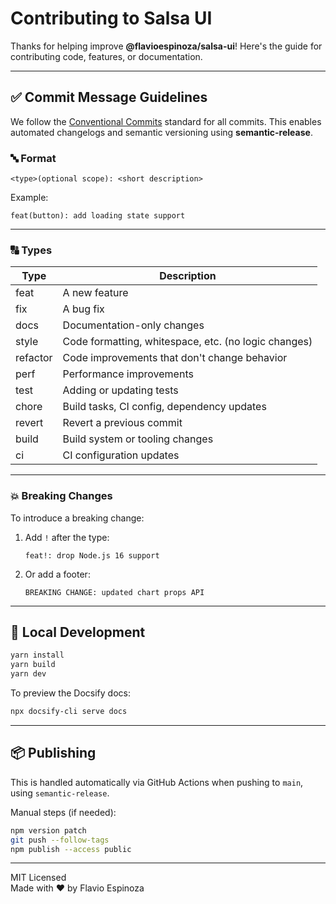 # Contributing to Salsa UI

Thanks for helping improve **@flavioespinoza/salsa-ui**! Here's the guide for contributing code, features, or documentation.

---

## ✅ Commit Message Guidelines

We follow the [Conventional Commits](https://www.conventionalcommits.org/) standard for all commits. This enables automated changelogs and semantic versioning using **semantic-release**.

### 🔤 Format

```
<type>(optional scope): <short description>
```

Example:

```
feat(button): add loading state support
```

---

### 🔠 Types

| Type       | Description                                           |
|------------|-------------------------------------------------------|
| feat       | A new feature                                         |
| fix        | A bug fix                                             |
| docs       | Documentation-only changes                            |
| style      | Code formatting, whitespace, etc. (no logic changes) |
| refactor   | Code improvements that don't change behavior         |
| perf       | Performance improvements                              |
| test       | Adding or updating tests                              |
| chore      | Build tasks, CI config, dependency updates            |
| revert     | Revert a previous commit                              |
| build      | Build system or tooling changes                       |
| ci         | CI configuration updates                              |

---

### 💥 Breaking Changes

To introduce a breaking change:

1. Add `!` after the type:

   ```
   feat!: drop Node.js 16 support
   ```

2. Or add a footer:

   ```
   BREAKING CHANGE: updated chart props API
   ```

---

## 🧪 Local Development

```bash
yarn install
yarn build
yarn dev
```

To preview the Docsify docs:

```bash
npx docsify-cli serve docs
```

---

## 📦 Publishing

This is handled automatically via GitHub Actions when pushing to `main`, using `semantic-release`.

Manual steps (if needed):

```bash
npm version patch
git push --follow-tags
npm publish --access public
```

---

MIT Licensed  
Made with ❤️ by Flavio Espinoza
